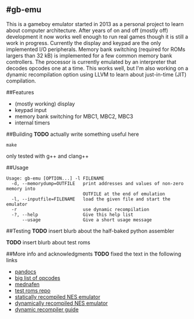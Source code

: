 #gb-emu
------
This is a gameboy emulator started in 2013 as a personal project to learn about computer architecture. After years of on and off (mostly off) development it now works well enough to run real games though it is still a work in progress. Currently the display and keypad are the only implemented I/O peripherals. Memory bank switching (required for ROMs largers than 32 kB) is implemented for a few common memory bank controllers. The processor is currently emulated by an interpreter that decodes opcodes one at a time. This works well, but I'm also working on a dynamic recompilation option using LLVM to learn about just-in-time (JIT) compilation.

##Features
- (mostly working) display
- keypad input
- memory bank switching for MBC1, MBC2, MBC3
- internal timers

##Building
**TODO** actually write something useful here

`make`

only tested with g++ and clang++

##Usage

    Usage: gb-emu [OPTION...] -l FILENAME
      -d, --memorydump=OUTFILE   print addresses and values of non-zero memory into
                                 OUTFILE at the end of emulation
      -l, --inputfile=FILENAME   load the given file and start the emulator
      -r                         use dynamic recompilation
      -?, --help                 Give this help list
          --usage                Give a short usage message
 
##Testing
**TODO** insert blurb about the half-baked python assembler

**TODO** insert blurb about test roms

##More info and acknowledgments
**TODO** fixed the text in the following links

- [pandocs](http://bgb.bircd.org/pandocs.htm)
- [big list of opcodes](http://www.pastraiser.com/cpu/gameboy/gameboy_opcodes.html)
- [mednafen](https://mednafen.github.io/)
- [test roms repo](https://github.com/retrio/gb-test-roms)
- [statically recompiled NES emulator](https://andrewkelley.me/post/jamulator.html)
- [dynamically recompiled NES emulator](https://bheisler.github.io/post/experiments-in-nes-jit-compilation/)
- [dynamic recompiler guide](https://github.com/marco9999/Dynarec_Guide)
